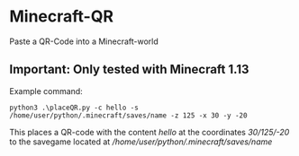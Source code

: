 # Minecraft-QR
Paste a QR-Code into a Minecraft-world

## Important: Only tested with Minecraft 1.13
Example command:
```
python3 .\placeQR.py -c hello -s /home/user/python/.minecraft/saves/name -z 125 -x 30 -y -20
```
This places a QR-code with the content *hello* at the coordinates *30/125/-20* to the savegame located at */home/user/python/.minecraft/saves/name*

